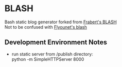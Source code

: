 # BLASH
Bash static blog generator forked from [Frabert's BLASH](https://github.com/frabert/BLASH)  
Not to be confused with [Flyounet's blash](https://github.com/Flyounet/blash)  


## Development Environment Notes
 - run static server from /publish directory:  
    python -m SimpleHTTPServer 8000
